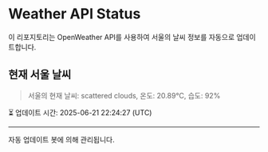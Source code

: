 
# Weather API Status

이 리포지토리는 OpenWeather API를 사용하여 서울의 날씨 정보를 자동으로 업데이트합니다.

## 현재 서울 날씨
> 서울의 현재 날씨: scattered clouds, 온도: 20.89°C, 습도: 92%

⏳ 업데이트 시간: 2025-06-21 22:24:27 (UTC)

---
자동 업데이트 봇에 의해 관리됩니다.
